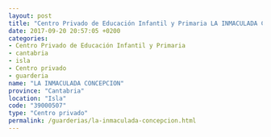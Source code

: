 ```yaml
---
layout: post
title: "Centro Privado de Educación Infantil y Primaria LA INMACULADA CONCEPCION"
date: 2017-09-20 20:57:05 +0200
categories:
- Centro Privado de Educación Infantil y Primaria
- cantabria
- isla
- Centro privado
- guarderia
name: "LA INMACULADA CONCEPCION"
province: "Cantabria"
location: "Isla"
code: "39000507"
type: "Centro privado"
permalink: /guarderias/la-inmaculada-concepcion.html
---
```

